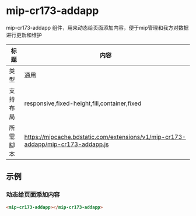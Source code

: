 # mip-cr173-addapp

mip-cr173-addapp 组件，用来动态给页面添加内容，便于mip管理和我方对数据进行更新和维护

标题|内容
----|----
类型|通用
支持布局|responsive,fixed-height,fill,container,fixed
所需脚本|https://mipcache.bdstatic.com/extensions/v1/mip-cr173-addapp/mip-cr173-addapp.js
## 示例

### 动态给页面添加内容
```html
<mip-cr173-addapp></mip-cr173-addapp>
```


